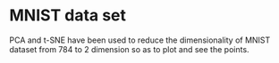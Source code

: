 # MNIST data set
PCA and t-SNE have been used to reduce the dimensionality of MNIST dataset from 784 to 2 dimension so as to plot and see the points.
